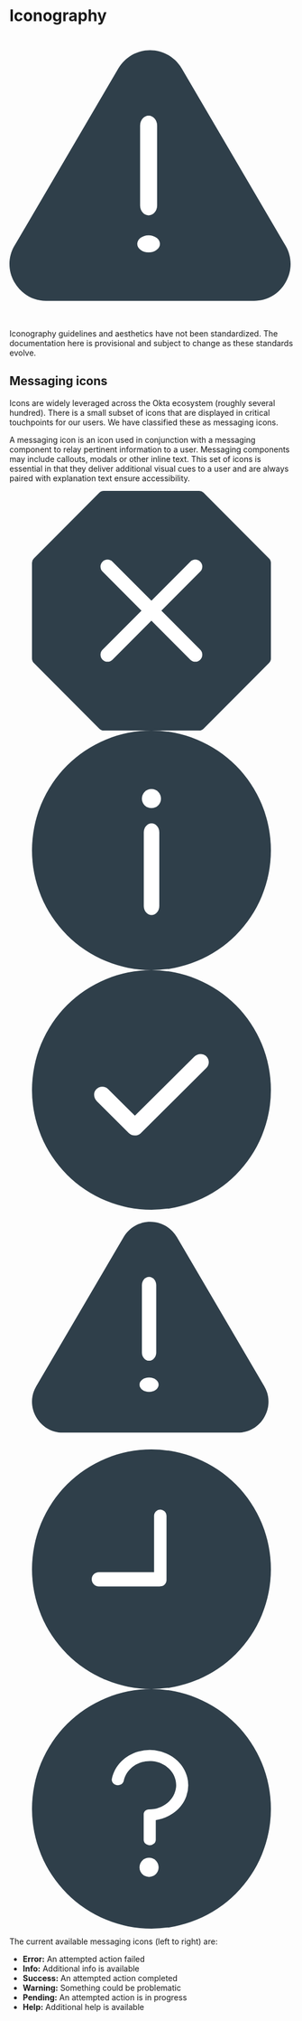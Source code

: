 # Iconography

<aside class="ods-callout is-ods-callout-warning" aria-live="polite">
  <svg class="ods-callout--icon" xmlns="http://www.w3.org/2000/svg" fill="none" viewBox="0 0 100 100">
    <path class="icon--fill" fill="#2F3F4A" d="M97.186 73.579L60.63 11.364C58.23 7.414 54.083 5 49.5 5c-4.583 0-8.73 2.414-11.13 6.364L1.814 73.58c-2.4 3.95-2.4 8.887-.109 12.838C4.105 90.585 8.252 93 12.835 93h73.33c4.582 0 8.838-2.414 11.13-6.584 2.291-3.95 2.291-8.887-.11-12.837z"/>
    <path fill="#fff" d="M49 28c-1.645 0-3 1.566-3 3.466v28.067C46 61.434 47.355 63 49 63s3-1.566 3-3.467V31.466c0-1.9-1.355-3.466-3-3.466z"/>
    <ellipse cx="49" cy="73" fill="#fff" rx="4" ry="3"/>
  </svg>
  <div class="ods-callout--content">
    <p>
      Iconography guidelines and aesthetics have not been standardized. The documentation here is provisional and subject to change as these standards evolve.
    </p>
  </div>
</aside>

## Messaging icons

Icons are widely leveraged across the Okta ecosystem (roughly several hundred). There is a small subset of icons that are displayed in critical touchpoints for our users. We have classified these as messaging icons.

A messaging icon is an icon used in conjunction with a messaging component to relay pertinent information to a user. Messaging components may include callouts, modals or other inline text. This set of icons is essential in that they deliver additional visual cues to a user and are always paired with explanation text ensure accessibility.

<figure class="nimatron--example">
  <div class="nimatron--rendered">
    <svg class="sample--icon" xmlns="http://www.w3.org/2000/svg" fill="none" viewBox="0 0 100 100">
      <path class="icon--fill" fill="#2F3F4A" d="M99.267 28.233l-27.5-27.5A2.475 2.475 0 0 0 70 0H30c-.667 0-1.3.261-1.767.733l-27.5 27.5A2.484 2.484 0 0 0 0 30v40c0 .661.261 1.3.733 1.767l27.5 27.5c.467.472 1.1.733 1.767.733h40c.667 0 1.3-.261 1.767-.733l27.5-27.5A2.484 2.484 0 0 0 100 70V30c0-.661-.261-1.3-.733-1.767z"/>
      <rect width="5.882" height="57.843" x="27.451" y="31.61" fill="#fff" rx="2.941" transform="rotate(-45 27.451 31.61)"/>
      <rect width="5.882" height="57.843" x="31.61" y="72.512" fill="#fff" rx="2.941" transform="rotate(-135 31.61 72.512)"/>
    </svg>
    <svg class="sample--icon" xmlns="http://www.w3.org/2000/svg" fill="none" viewBox="0 0 100 100">
      <circle class="icon--fill" cx="50" cy="50" r="50" fill="#2F3F4A"/>
      <path fill="#fff" d="M50.043 77c1.782 0 3.25-1.71 3.25-3.788v-30.67c0-2.078-1.468-3.789-3.25-3.789s-3.25 1.71-3.25 3.788v30.671c0 2.077 1.468 3.788 3.25 3.788z"/>
      <circle cx="50" cy="28.394" r="4" fill="#fff" transform="rotate(-180 50 28.394)"/>
    </svg>
    <svg class="sample--icon" xmlns="http://www.w3.org/2000/svg" fill="none" viewBox="0 0 100 100">
      <circle class="icon--fill" cx="50" cy="50" r="50" fill="#2F3F4A"/>
      <path fill="#fff" d="M42.997 69c-.917 0-1.834-.39-2.489-1.04L27.146 54.712c-1.31-1.298-1.572-3.507-.393-4.806 1.31-1.559 3.668-1.688 5.109-.26l11.135 11.042h.131l24.76-24.55c1.31-1.3 3.405-1.56 4.846-.39 1.572 1.298 1.703 3.637.262 5.066L45.486 68.09c-.655.65-1.572.909-2.489.909z"/>
    </svg>
    <svg class="sample--icon" xmlns="http://www.w3.org/2000/svg" fill="none" viewBox="0 0 100 100">
      <path class="icon--fill" fill="#2F3F4A" d="M97.186 73.579L60.63 11.364C58.23 7.414 54.083 5 49.5 5c-4.583 0-8.73 2.414-11.13 6.364L1.814 73.58c-2.4 3.95-2.4 8.887-.109 12.838C4.105 90.585 8.252 93 12.835 93h73.33c4.582 0 8.838-2.414 11.13-6.584 2.291-3.95 2.291-8.887-.11-12.837z"/>
      <path fill="#fff" d="M49 28c-1.645 0-3 1.566-3 3.466v28.067C46 61.434 47.355 63 49 63s3-1.566 3-3.467V31.466c0-1.9-1.355-3.466-3-3.466z"/>
      <ellipse cx="49" cy="73" fill="#fff" rx="4" ry="3"/>
    </svg>
    <svg class="sample--icon" xmlns="http://www.w3.org/2000/svg" fill="none" viewBox="0 0 100 100">
      <circle class="icon--fill" cx="50" cy="50" r="50" fill="#2F3F4A"/>
      <path fill="#fff" d="M51.862 25.892a2.603 2.603 0 0 1 4.44 1.84v26.793a2.603 2.603 0 0 1-2.557 2.603c-.226.054-.459.082-.692.082H28a3.008 3.008 0 0 1-3-3 3.009 3.009 0 0 1 3.004-3H51.1V27.733c0-.69.274-1.352.762-1.84z"/>
    </svg>
    <svg class="sample--icon" xmlns="http://www.w3.org/2000/svg" fill="none" viewBox="0 0 100 100">
      <circle class="icon--fill" cx="50" cy="50" r="50" fill="#2F3F4A"/>
      <path fill="#fff" d="M49.278 65.192c-.67 0-1.313-.243-1.788-.676a2.21 2.21 0 0 1-.74-1.632V52.207c0-.257.055-.51.163-.747.107-.237.265-.452.463-.633.199-.181.435-.325.694-.423.26-.098.538-.149.818-.149 2.853.034 5.614-.915 7.733-2.66 2.118-1.743 3.437-4.153 3.693-6.746.193-2.57-.698-5.112-2.491-7.102-1.794-1.99-4.353-3.28-7.154-3.604-2.8-.324-5.631.341-7.912 1.86-2.28 1.52-3.839 3.777-4.355 6.31-.111.522-.42.992-.87 1.33-.45.336-1.016.52-1.6.516-.37 0-.737-.074-1.073-.217a2.52 2.52 0 0 1-.872-.612 2.247 2.247 0 0 1-.506-.891 2.116 2.116 0 0 1-.044-1.003c.547-2.648 1.88-5.109 3.854-7.113 1.974-2.004 4.513-3.474 7.34-4.251a17.604 17.604 0 0 1 8.691-.154c2.858.677 5.458 2.056 7.516 3.989 2.057 1.933 3.494 4.344 4.152 6.97a13.487 13.487 0 0 1-.417 7.926c-.932 2.557-2.615 4.832-4.867 6.575-2.25 1.744-4.984 2.89-7.9 3.312v8.194a2.21 2.21 0 0 1-.74 1.632 2.657 2.657 0 0 1-1.788.676z"/>
      <circle cx="49" cy="74.394" r="4" fill="#fff" transform="rotate(-180 49 74.394)"/>
    </svg>
  </div>
</figure>

The current available messaging icons (left to right) are:

<ul>
  <li><strong>Error:</strong> An attempted action failed</li>
  <li><strong>Info:</strong> Additional info is available</li>
  <li><strong>Success:</strong> An attempted action completed</li>
  <li><strong>Warning:</strong> Something could be problematic</li>
  <li><strong>Pending:</strong> An attempted action is in progress</li>
  <li><strong>Help:</strong> Additional help is available</li>
</ul>
